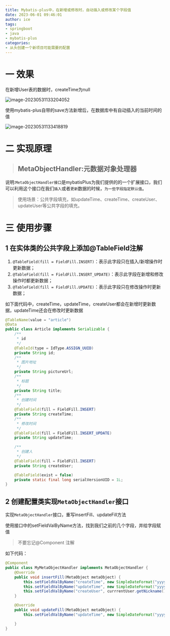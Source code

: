```yaml
---
title: Mybatis-plus中，在新增或修改时，自动插入或修改某个字段值
date: 2023-06-01 09:46:01
author: ice
tags:
- springboot
- java
- mybatis-plus
categories:
- 从头创建一个新项目可能需要的配置
---
```




# 一 效果

在新增User表的数据时，createTime为null

![image-20230531133204052](https://icepeachpicture.oss-cn-shanghai.aliyuncs.com/ice/b937d4d9b00ab747b9224b0d665d5dc0.png)

使用mybatis-plus自带的save方法新增后，在数据库中有自动插入的当前时间的值

![image-20230531133418819](https://icepeachpicture.oss-cn-shanghai.aliyuncs.com/ice/b38d9729833e7ebbfc80ab60f5393a6a.png)

# 二 实现原理

> ##  MetaObjectHandler:元数据对象处理器

说明:`MetaObjectHandler接口`是mybatisPlus为我们提供的的一个扩展接口，我们可以利用这个接口在我们`插入`或者`更新`数据的时候，`为一些字段指定默认值`。

> 使用场景：公共字段填充，如updateTime、createTime、createUser、updateUser等公共字段的填充。

# 三 使用步骤

## 1 在实体类的公共字段上添加@TableField注解

1. `@TableField(fill = FieldFill.INSERT)`：表示此字段只在插入/新增操作时更新数据；
2. `@TableField(fill = FieldFill.INSERT_UPDATE)`：表示此字段在新增和修改操作时都更新数据；
3. `@TableField(fill = FieldFill.UPDATE)`：表示此字段只在修改操作时更新数据；

如下面代码中，createTime，updateTime，createUser都会在新增时更新数据，updateTime还会在修改时更新数据

```java
@TableName(value = "article")
@Data
public class Article implements Serializable {
    /**
     * id
     */
    @TableId(type = IdType.ASSIGN_UUID)
    private String id;
    /**
     * 图片地址
     */
    private String pictureUrl;
    /**
     * 标题
     */
    private String title;
    /**
     * 创建时间
     */
    @TableField(fill = FieldFill.INSERT)
    private String createTime;
    /**
     * 修改时间
     */
    @TableField(fill = FieldFill.INSERT_UPDATE)
    private String updateTime;

    /**
     * 创建人
     */
    @TableField(fill = FieldFill.INSERT)
    private String createUser;

    @TableField(exist = false)
    private static final long serialVersionUID = 1L;
}
```

## 2 创建配置类实现`MetaObjectHandler`接口

实现`MetaObjectHandler`接口，重写insertFill、updateFill方法

使用接口中的setFieldValByName方法，找到我们之前的几个字段，并给字段赋值

> 不要忘记@Component 注解

如下代码：

```java
@Component
public class MyMetaObjectHandler implements MetaObjectHandler {
    @Override
    public void insertFill(MetaObject metaObject) {
        this.setFieldValByName("createTime", new SimpleDateFormat("yyyy-MM-dd HH:mm:ss").format(new Date()), metaObject);
        this.setFieldValByName("updateTime", new SimpleDateFormat("yyyy-MM-dd HH:mm:ss").format(new Date()), metaObject);    
        this.setFieldValByName("createUser", currrentUser.getNickname(), metaObject);
    }

    @Override
    public void updateFill(MetaObject metaObject) {
        this.setFieldValByName("updateTime", new SimpleDateFormat("yyyy-MM-dd HH:mm:ss").format(new Date()), metaObject);

    }
}
```



